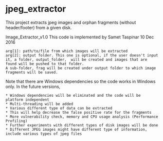 # jpeg_extractor

This project extracts jpeg images and orphan fragments (without header/footer) from a given disk. 

Image_Extractor_v1.0
This code is implemented by Samet Taspinar
10 Dec 2016

    arg[1]: path/to/file from which images will be extracted
    arg[2]: output folder. This one is optional, if the user doesn't input it, a folder, output_folder,  will be created and images that are found will be pushed to that folder. 
    A sub-folder, frag will be created under output folder to which image fragments will be saved.

Note that there are Windows dependencies so the code works in Windows only. In the future versions, 
    
    * Windows dependencies will be eliminated and the code will be platform independent
    * Multi-threading will be added 
    * Various different type of data can be extracted
    * This will help decrease the false positive rate for the fragments
    * More vulnerability check, memory and CPU usage analysis (Performance Profiling)
    * Further experiments with different types of disk images will be done
    * Different JPEG images might have different type of information, include various types of jpeg files
